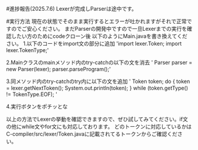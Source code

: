 #進捗報告(2025.7.6)
Lexerが完成しParserは途中です。

#実行方法
現在の状態でそのまま実行するとエラーが吐かれますがそれで正常ですのでご安心ください。
まだParserの開発中ですので一旦Lexerまでの実行を確認したい方のためにcodeクローン後
以下のようにMain.javaを書き換えてください。
1.以下のコードをimport文の部分に追加
'import lexer.Token;
import lexer.TokenType;'

2.Mainクラスのmainメソッド内のtry-catchの以下の文を消去
' Parser parser = new Parser(lexer);
  parser.parseProgram();'

3.同メソッド内のtry-catchのtry内に以下の文を追加
' Token token;
            do {
                token = lexer.getNextToken();
                System.out.println(token);
            } while (token.getType() != TokenType.EOF);
'

4.実行ボタンをポチッとな

以上の方法でLexerの挙動を確認できますので、ぜひ試してみてください。if文の他にwhile文やfor文にも対応しております。
どのトークンに対応しているかはC-compiler/src/lexer/Token.javaに記載されてるトークンからご確認ください。
  
